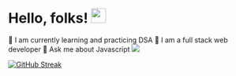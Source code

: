 # Hello, folks! <img src="https://raw.githubusercontent.com/MartinHeinz/MartinHeinz/master/wave.gif" width="30px">

🔭 I am currently learning and practicing DSA
🔭 I am a full stack web developer
💬 Ask me about Javascript
![](https://img.shields.io/badge/<WORD_ON_LEFT>-<WORD_ON_RIGHT>-informational?style=flat&logo=<LOGO_NAME>&logoColor=white&color=2bbc8a)

[![GitHub Streak](http://github-readme-streak-stats.herokuapp.com?user=priyanshJ23&theme=dark&hide_border=true&date_format=j%20M%5B%20Y%5D)](https://git.io/streak-stats)



<!--
**priyanshJ23/priyanshJ23** is a ✨ _special_ ✨ repository because its `README.md` (this file) appears on your GitHub profile.

Here are some ideas to get you started:

- 🔭 I’m currently working on ...
- 🌱 I’m currently learning ...
- 👯 I’m looking to collaborate on ...
- 🤔 I’m looking for help with ...
- 💬 Ask me about ...
- 📫 How to reach me: ...
- 😄 Pronouns: ...
- ⚡ Fun fact: ...
-->
